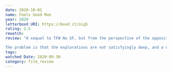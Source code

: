 ```yaml
---
date: 2020-10-01
name: Feels Good Man
year: 2020
letterboxd URI: https://boxd.it/oigS
rating: 2.5
rewatch:
review: "A sequel to TFW No GF, but from the perspective of the opposite side--the normie Matt Furie, who gets drawn into incel-land. Tries to get philosophical when one of the guests begins talking about \"\"meme magic,\"\" and explains a bit of the cosmology of Kek. Many of the guests have pedigree, at least compared to the guests from TFW No GF.

The problem is that the explorations are not satisfyingly deep, and a narrative is imposed with a somewhat heavy hand on the documentary material. Additionally, the film lacks a satisfying conclusion to the character arc. The open-endedness of the future of Pepe was a strong aspect of the film, but the cast of characters is not as interesting to me as those in TFW No GF."
tags:
watched Date: 2020-09-30
category: film_review
---
```


